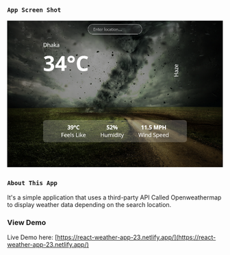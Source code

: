 ### `App Screen Shot`
![Screenshot](./src/assets/appss.png)

### `About This App`

It's a simple application that uses a third-party API Called Openweathermap to display weather data depending on the search location. 

### View Demo

Live Demo here: [https://react-weather-app-23.netlify.app/](https://react-weather-app-23.netlify.app/)
